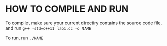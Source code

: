 # HOW TO COMPILE AND RUN

To compile, make sure your current directiry contains the source code file, and run `g++ -std=c++11 lab1.cc -o NAME`

To run, run `./NAME`